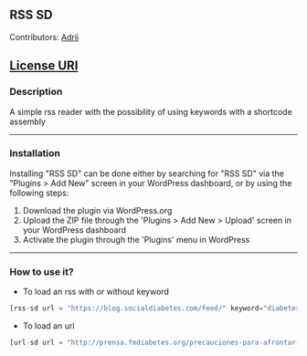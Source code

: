 ##  RSS SD
Contributors: [Adrii](https://github.com/AdrianVillamayor/)

[License URI](http://www.gnu.org/licenses/gpl-2.0.html)
---

### Description

A simple rss reader with the possibility of using keywords with a shortcode assembly

---

### Installation

Installing "RSS SD" can be done either by searching for "RSS SD" via the "Plugins > Add New" screen in your WordPress dashboard, or by using the following steps:

1. Download the plugin via WordPress.org
1. Upload the ZIP file through the 'Plugins > Add New > Upload' screen in your WordPress dashboard
1. Activate the plugin through the 'Plugins' menu in WordPress
---

### How to use it?

* To load an rss with or without keyword

```php
[rss-sd url = "https://blog.socialdiabetes.com/feed/" keyword="diabetes"]
```

* To load an url

```php
[url-sd url = "http://prensa.fmdiabetes.org/precauciones-para-afrontar-el-virus-covid-19/"]
```